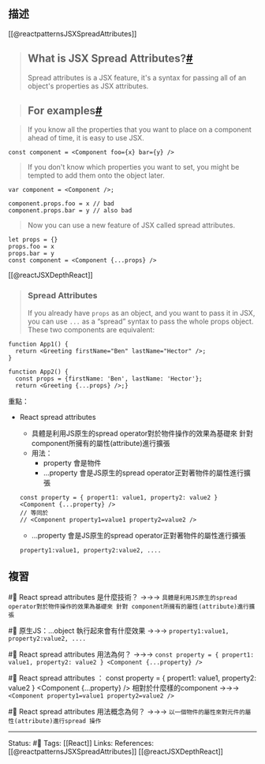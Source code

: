 ## 描述

[[@reactpatternsJSXSpreadAttributes]]
> ## What is JSX Spread Attributes?[#](https://reactpatterns.js.org/docs/jsx-spread-attributes#what-is-jsx-spread-attributes "Direct link to heading")
>
> Spread attributes is a JSX feature, it's a syntax for passing all of an object's properties as JSX attributes.

> ## For examples[#](https://reactpatterns.js.org/docs/jsx-spread-attributes#for-examples "Direct link to heading")

>If you know all the properties that you want to place on a component ahead of time, it is easy to use JSX.

```
const component = <Component foo={x} bar={y} />
```

> If you don't know which properties you want to set, you might be tempted to add them onto the object later.

```
var component = <Component />;

component.props.foo = x // bad
component.props.bar = y // also bad
```

> Now you can use a new feature of JSX called spread attributes.

```
let props = {}
props.foo = x
props.bar = y
const component = <Component {...props} />
```


[[@reactJSXDepthReact]]
> ### Spread Attributes
>
> If you already have `props` as an object, and you want to pass it in JSX, you can use `...` as a “spread” syntax to pass the whole props object. These two components are equivalent:

```
function App1() {
  return <Greeting firstName="Ben" lastName="Hector" />;
}

function App2() {
  const props = {firstName: 'Ben', lastName: 'Hector'};
  return <Greeting {...props} />;}
```

重點：
- React spread attributes 
	- 具體是利用JS原生的spread operator對於物件操作的效果為基礎來 針對 component所擁有的屬性(attribute)進行擴張
	- 用法：
		- property 會是物件
		- ...property 會是JS原生的spread operator正對著物件的屬性進行擴張

	```
	const property = { propert1: value1, property2: value2 }
	<Component {...property} />
	// 等同於
	// <Component property1=value1 property2=value2 />
	```
	- ...property 會是JS原生的spread operator正對著物件的屬性進行擴張
	```
	property1:value1, property2:value2, ....
	```


## 複習

#🧠 React spread attributes  是什麼技術？ ->->-> `具體是利用JS原生的spread operator對於物件操作的效果為基礎來 針對 component所擁有的屬性(attribute)進行擴張`
<!--SR:!2023-07-07,174,250-->

#🧠 原生JS：...object 執行起來會有什麼效果 ->->-> `property1:value1, property2:value2, ....`
<!--SR:!2023-03-10,77,230-->


#🧠 React spread attributes  用法為何？ ->->-> `const property = { propert1: value1, property2: value2 } <Component {...property} />`
<!--SR:!2023-01-19,72,250-->

#🧠 React spread attributes ： const property = \{ propert1: value1, property2: value2 \} \<Component {...property} \/\> 相對於什麼樣的component ->->-> `<Component property1=value1 property2=value2 />`
<!--SR:!2023-07-18,180,250-->


#🧠 React spread attributes  用法概念為何？ ->->-> `以一個物件的屬性來對元件的屬性(attribute)進行spread 操作`
<!--SR:!2023-01-22,74,250-->



---
Status: #🌱 
Tags:
[[React]]
Links:
References:
[[@reactpatternsJSXSpreadAttributes]]
[[@reactJSXDepthReact]]